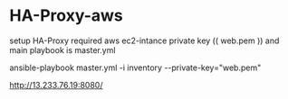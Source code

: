 # HA-Proxy-aws

setup HA-Proxy required aws ec2-intance private key (( web.pem )) and main  playbook is  master.yml 

ansible-playbook  master.yml  -i inventory --private-key="web.pem"

http://13.233.76.19:8080/
